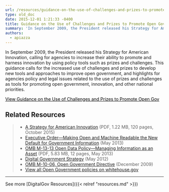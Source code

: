 ```yaml
---
url: /resources/guidance-on-the-use-of-challenges-and-prizes-to-promote-open-government/
type: old_doc
date: 2015-12-01 1:21:33 -0400
title: Guidance on the Use of Challenges and Prizes to Promote Open Government
summary: 'In September 2009, the President released his Strategy for American Innovation, calling for agencies to increase their ability to promote and harness innovation by using policy tools such as prizes and challenges. This guidance calls for the increased use of challenges and prizes to develop new tools and approaches to improve open government, and highlights for'
authors:
  - apiazza
---
```


In September 2009, the President released his Strategy for American Innovation, calling for agencies to increase their ability to promote and harness innovation by using policy tools such as prizes and challenges. This guidance calls for the increased use of challenges and prizes to develop new tools and approaches to improve open government, and highlights for agencies policy and legal issues related to the use of prizes and challenges as tools for promoting open government, innovation, and other national priorities.

<a class="button" style="color: #000000" href="https://www.whitehouse.gov/sites/whitehouse.gov/files/omb/memoranda/2010/m10-11.pdf">View Guidance on the Use of Challenges and Prizes to Promote Open Gov</a>

## Related Resources

> <div class="one-half">
>   <ul>
>     <li>
>       <a href="https://obamawhitehouse.archives.gov/sites/default/files/strategy_for_american_innovation_october_2015.pdf">A Strategy for American Innovation</a> (PDF, 1.22 MB, 120 pages, October 2015)
>     </li>
>     <li>
>       <a href="http://www.whitehouse.gov/the-press-office/2013/05/09/executive-order-making-open-and-machine-readable-new-default-government-">Executive Order—Making Open and Machine Readable the New Default for Government Information</a> (May 2013)
>     </li>
>     <li>
>       <a href="https://www.whitehouse.gov/sites/whitehouse.gov/files/omb/memoranda/2013/m-13-13.pdf">OMB M-13-13 Open Data Policy—Managing Information as an Asset</a> (PDF, 5.83 MB, 12 pages, May 2013)
>     </li>
>     <li>
>       <a href="https://obamawhitehouse.archives.gov/sites/default/files/omb/egov/digital-government/digital-government.html">Digital Government Strategy</a> (May 2012)
>     </li>
>     <li>
>       <a href="https://www.whitehouse.gov/sites/whitehouse.gov/files/omb/memoranda/2010/m10-06.pdf">OMB M-10-06, Open Government Directive</a> (December 2009)
>     </li>
>     <li>
>       <a href="https://obamawhitehouse.archives.gov/open">View all Open Government policies on whitehouse.gov</a>
>     </li>
>   </ul>
> </div>

 

* * *

See more [DigitalGov Resources]({{< relref "resources.md" >}})